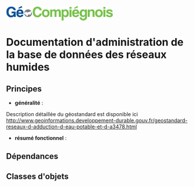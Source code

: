 ![picto](/doc/img/Logo_web-GeoCompiegnois.png)

# Documentation d'administration de la base de données des réseaux humides

## Principes
  * **généralité** :

Description détaillée du géostandard est disponible ici http://www.geoinformations.developpement-durable.gouv.fr/geostandard-reseaux-d-adduction-d-eau-potable-et-d-a3478.html
 
 * **résumé fonctionnel** :
 
## Dépendances


## Classes d'objets
